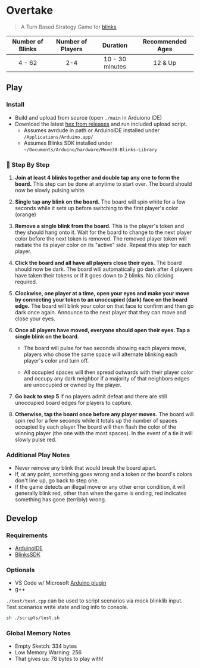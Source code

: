 # Overtake

> A Turn Based Strategy Game for [blinks](https://blinks.games/)

| Number of Blinks | Number of Players | Duration             | Recommended Ages |
|:----------------:|:-----------------:|:--------------------:|:----------------:|
| 4 - 62           | 2-4               |  10 - 30 minutes     | 12 & Up          |

## Play

<!-- 
## 🎯 [Watch & Learn](https://mdm373.github.io/blinks-overtake/)
-->

### Install

- Build and upload from source (open `./main` in Arduiono IDE)
- Download the latest [hex from releases](https://github.com/mdm373/blinks-overtake/releases) and run included upload script.
  - Assumes avrdude in path or ArduinoIDE installed under `/Applications/Arduino.app/`
  - Assumes Blinks SDK installed under `~/Documents/Arduino/hardware/Move38-Blinks-Library`

### 📝 Step By Step

1) **Join at least 4 blinks together and double tap any one to form the board.** This step can be done at anytime to start over. The board should now be slowly pulsing white.

2) **Single tap any blink on the board.** The board will spin white for a few seconds while it sets up before switching to the first player's color (orange)

3) **Remove a single blink from the board.** This is the player's token and they should hang onto it. Wait for the board to change to the next player color before the next token is removed. The removed player token will radiate the its player color on its "active" side. Repeat this step for each player.

4) **Click the board and all have all players close their eyes.** The board should now be dark. The board will automatically go dark after 4 players have taken their tokens or if it goes down to 2 blinks. No clicking required.

5) **Clockwise, one player at a time, open your eyes and make your move by connecting your token to an unoccupied (dark) face on the board edge.** The board will blink your color on that face to confirm and then go dark once again. Announce to the next player that they can move and close your eyes.

6) **Once all players have moved, everyone should open their eyes. Tap a single blink on the board**.
    - The board will pulse for two seconds showing each players move, players who chose the same space will alternate blinking each player's color and turn off.

    - All occupied spaces will then spread outwards with their player color and occupy any dark neighbor if a majority of that neighbors edges are unoccupied or owned by the player.

7) **Go back to step 5** if no players admit defeat and there are still unoccupied board edges for players to capture.

8) **Otherwise, tap the board once before any player moves.** The board will spin red for a few seconds while it totals up the number of spaces occupied by each player.The board will then flash the color of the winning player (the one with the most spaces). In the event of a tie it will slowly pulse red.

### Additional Play Notes

- Never remove any blink that would break the board apart.
- If, at any point, something goes wrong and a token or the board's colors don't line up, go back to step one.
- If the game detects an illegal move or any other error condition, it will generally blink red, other than when the game is ending, red indicates something has gone (terribly) wrong.

## Develop

### Requirements

- [ArduinoIDE](https://www.arduino.cc/en/Guide/HomePage)
- [BlinksSDK](https://github.com/Move38/Blinks-SDK)

### Optionals

- VS Code w/ Microsoft [Arduino plugin](https://marketplace.visualstudio.com/items?itemName=vsciot-vscode.vscode-arduino)
- g++

`./test/test.cpp` can be used to script scenarios via mock blinklib input. Test scenarios write state and log info to console.

```bash
sh ./scripts/test.sh
```

### Global Memory Notes

- Empty Sketch: 334 bytes
- Low Memory Warning: 256
- That gives us: 78 bytes to play with!

